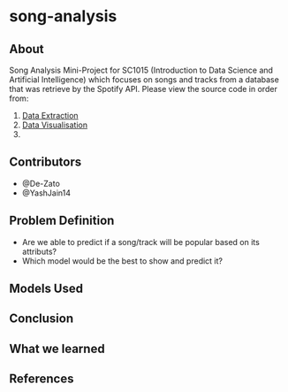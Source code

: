 # song-analysis

## About

Song Analysis Mini-Project for SC1015 (Introduction to Data Science and Artificial Intelligence) which focuses on songs and tracks from a database that was retrieve by the Spotify API. Please view the source code in order from:

1. [Data Extraction](https://github.com/De-Zato/song-analysis/blob/main/data-extraction.ipynb)
2. [Data Visualisation](https://github.com/De-Zato/song-analysis/blob/main/data-visualisation.ipynb)
3.

## Contributors

- @De-Zato
- @YashJain14

## Problem Definition

- Are we able to predict if a song/track will be popular based on its attributs?
- Which model would be the best to show and predict it?

## Models Used


## Conclusion

## What we learned

## References

